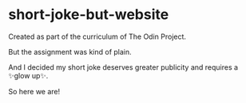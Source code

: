 # short-joke-but-website

Created as part of the curriculum of The Odin Project. 

But the assignment was kind of plain. 

And I decided my short joke deserves greater publicity and requires a ✨glow up✨. 

So here we are! 
